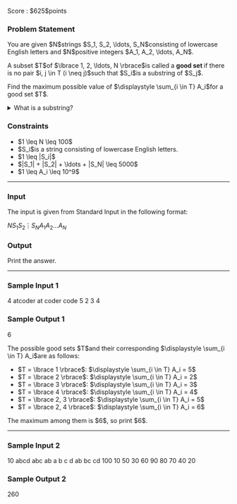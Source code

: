 
<div>

<span>

<span>

<p>
Score : $625$points
</p>

<div>

<section>

### **Problem Statement**

<p>
You are given $N$strings $S_1, S_2, \ldots, S_N$consisting of lowercase English letters and $N$positive integers $A_1, A_2, \ldots, A_N$.
</p>

<p>
A subset $T$of $\lbrace 1, 2, \ldots, N \rbrace$is called a 
<strong>
good set
</strong>
if there is no pair $i, j \in T (i \neq j)$such that $S_i$is a substring of $S_j$.
</p>

<p>
Find the maximum possible value of $\displaystyle \sum_{i \in T} A_i$for a good set $T$.
</p>

<details>

<summary>
What is a substring?
</summary>
A 
<strong>
substring
</strong>
of a string $S$is a string obtained by deleting zero or more characters from the beginning and zero or more characters from the end of $S$. 
For example, `ab`is a substring of `abc`, but `ac`is not a substring of `abc`.

</details>

</section>

</div>

<div>

<section>

### **Constraints**

<ul>

<li>
$1 \leq N \leq 100$
</li>

<li>
$S_i$is a string consisting of lowercase English letters.
</li>

<li>
$1 \leq |S_i|$
</li>

<li>
$|S_1| + |S_2| + \ldots + |S_N| \leq 5000$
</li>

<li>
$1 \leq A_i \leq 10^9$
</li>

</ul>

</section>

</div>

---

<div>

<div>

<section>

### **Input**

<p>
The input is given from Standard Input in the following format:
</p>

<div>

$N$$S_1$$S_2$$\vdots$$S_N$$A_1$$A_2$$\ldots$$A_N$
</div>

</section>

</div>

<div>

<section>

### **Output**

<p>
Print the answer.
</p>

</section>

</div>

</div>

---

<div>

<section>

### **Sample Input 1**

<div>

4
atcoder
at
coder
code
5 2 3 4

</div>

</section>

</div>

<div>

<section>

### **Sample Output 1**

<div>

6

</div>

<p>
The possible good sets $T$and their corresponding $\displaystyle \sum_{i \in T} A_i$are as follows:
</p>

<ul>

<li>
$T = \lbrace 1 \rbrace$: $\displaystyle \sum_{i \in T} A_i = 5$
</li>

<li>
$T = \lbrace 2 \rbrace$: $\displaystyle \sum_{i \in T} A_i = 2$
</li>

<li>
$T = \lbrace 3 \rbrace$: $\displaystyle \sum_{i \in T} A_i = 3$
</li>

<li>
$T = \lbrace 4 \rbrace$: $\displaystyle \sum_{i \in T} A_i = 4$
</li>

<li>
$T = \lbrace 2, 3 \rbrace$: $\displaystyle \sum_{i \in T} A_i = 5$
</li>

<li>
$T = \lbrace 2, 4 \rbrace$: $\displaystyle \sum_{i \in T} A_i = 6$
</li>

</ul>

<p>
The maximum among them is $6$, so print $6$.
</p>

</section>

</div>

---

<div>

<section>

### **Sample Input 2**

<div>

10
abcd
abc
ab
a
b
c
d
ab
bc
cd
100 10 50 30 60 90 80 70 40 20

</div>

</section>

</div>

<div>

<section>

### **Sample Output 2**

<div>

260

</div>

</section>

</div>

</span>

</span>

</div>
